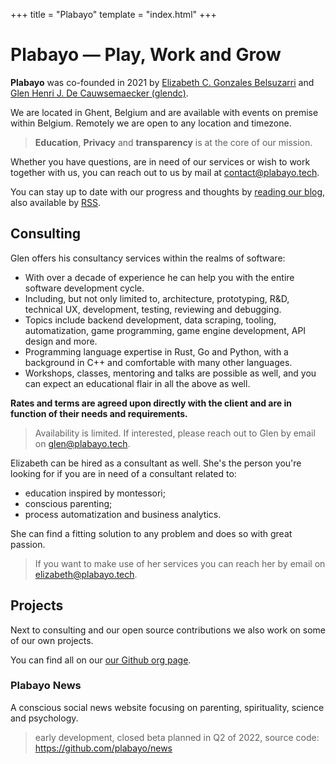+++
title = "Plabayo"
template = "index.html"
+++

# Plabayo — Play, Work and Grow

**Plabayo** was co-founded in 2021 by [Elizabeth C. Gonzales Belsuzarri](https://elizadc.me) and [Glen Henri J. De Cauwsemaecker (glendc)](https://glendc.com).

We are located in Ghent, Belgium and are available with events on premise within Belgium. Remotely we are open to any location and timezone.

> **Education**, **Privacy** and **transparency** is at the core of our mission.

Whether you have questions, are in need of our services or wish to work
together with us, you can reach out to us by mail at [contact@plabayo.tech](mailto:contact@plabayo.tech).

You can stay up to date with our progress and thoughts by [reading our blog](/blog), also available by [RSS](/rss.xml).

## Consulting

Glen offers his consultancy services within the realms of software:

- With over a decade of experience he can help you with the entire software development cycle.
- Including, but not only limited to, architecture, prototyping, R&D, technical UX, development, testing, reviewing and debugging.
- Topics include backend development, data scraping, tooling, automatization, game programming, game engine development, API design and more.
- Programming language expertise in Rust, Go and Python, with a background in C++ and comfortable with many other languages.
- Workshops, classes, mentoring and talks are possible as well, and you can expect an educational flair in all the above as well.

**Rates and terms are agreed upon directly with the client and are in function of their needs and requirements.**

> Availability is limited. If interested, please reach out to Glen by email on [glen@plabayo.tech](mailto:glen@plabayo.tech).

Elizabeth can be hired as a consultant as well. She's the person you're looking for if you are in need of a consultant
related to:

- education inspired by montessori;
- conscious parenting;
- process automatization and business analytics.

She can find a fitting solution to any problem and does so with great passion.

> If you want to make use of her services you can reach
> her by email on [elizabeth@plabayo.tech](mailto:elizabeth@plabayo.tech).

## Projects

Next to consulting and our open source contributions we also work on some of our own projects.

You can find all on our [our Github org page](https://github.com/plabayo).

### Plabayo News

A conscious social news website focusing on parenting, spirituality, science and psychology. 

> early development, closed beta planned in Q2 of 2022, source code: <https://github.com/plabayo/news>